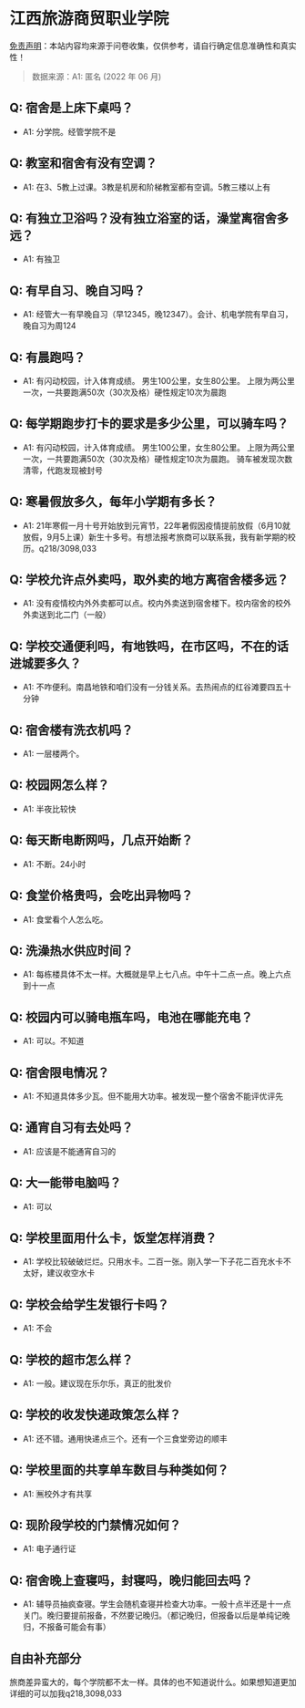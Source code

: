 # 江西旅游商贸职业学院

[免责声明](https://colleges.chat/#_3)：本站内容均来源于问卷收集，仅供参考，请自行确定信息准确性和真实性！

> 数据来源：A1: 匿名 (2022 年 06 月)

## Q: 宿舍是上床下桌吗？

- A1: 分学院。经管学院不是

## Q: 教室和宿舍有没有空调？

- A1: 在3、5教上过课。3教是机房和阶梯教室都有空调。5教三楼以上有

## Q: 有独立卫浴吗？没有独立浴室的话，澡堂离宿舍多远？

- A1: 有独卫

## Q: 有早自习、晚自习吗？

- A1: 经管大一有早晚自习（早12345，晚12347）。会计、机电学院有早自习，晚自习为周124

## Q: 有晨跑吗？

- A1: 有闪动校园，计入体育成绩。
男生100公里，女生80公里。
上限为两公里一次，一共要跑满50次（30次及格）硬性规定10次为晨跑

## Q: 每学期跑步打卡的要求是多少公里，可以骑车吗？

- A1: 有闪动校园，计入体育成绩。
男生100公里，女生80公里。
上限为两公里一次，一共要跑满50次（30次及格）硬性规定10次为晨跑。
骑车被发现次数清零，代跑发现被封号

## Q: 寒暑假放多久，每年小学期有多长？

- A1: 21年寒假一月十号开始放到元宵节，22年暑假因疫情提前放假（6月10就放假，9月5上课）新生十多号。有想法报考旅商可以联系我，我有新学期的校历。q218/3098,033

## Q: 学校允许点外卖吗，取外卖的地方离宿舍楼多远？

- A1: 没有疫情校内外外卖都可以点。校内外卖送到宿舍楼下。校内宿舍的校外外卖送到北二门（一般）

## Q: 学校交通便利吗，有地铁吗，在市区吗，不在的话进城要多久？

- A1: 不咋便利。南昌地铁和咱们没有一分钱关系。去热闹点的红谷滩要四五十分钟

## Q: 宿舍楼有洗衣机吗？

- A1: 一层楼两个。

## Q: 校园网怎么样？

- A1: 半夜比较快

## Q: 每天断电断网吗，几点开始断？

- A1: 不断。24小时

## Q: 食堂价格贵吗，会吃出异物吗？

- A1: 食堂看个人怎么吃。

## Q: 洗澡热水供应时间？

- A1: 每栋楼具体不太一样。大概就是早上七八点。中午十二点一点。晚上六点到十一点

## Q: 校园内可以骑电瓶车吗，电池在哪能充电？

- A1: 可以。不知道

## Q: 宿舍限电情况？

- A1: 不知道具体多少瓦。但不能用大功率。被发现一整个宿舍不能评优评先

## Q: 通宵自习有去处吗？

- A1: 应该是不能通宵自习的

## Q: 大一能带电脑吗？

- A1: 可以

## Q: 学校里面用什么卡，饭堂怎样消费？

- A1: 学校比较破破烂烂。只用水卡。二百一张。刚入学一下子花二百充水卡不太好，建议收空水卡

## Q: 学校会给学生发银行卡吗？

- A1: 不会

## Q: 学校的超市怎么样？

- A1: 一般。建议现在乐尔乐，真正的批发价

## Q: 学校的收发快递政策怎么样？

- A1: 还不错。通用快递点三个。还有一个三食堂旁边的顺丰

## Q: 学校里面的共享单车数目与种类如何？

- A1: 🈚校外才有共享

## Q: 现阶段学校的门禁情况如何？

- A1: 电子通行证

## Q: 宿舍晚上查寝吗，封寝吗，晚归能回去吗？

- A1: 辅导员抽疯查寝。学生会随机查寝并检查大功率。一般十点半还是十一点关门。晚归要提前报备，不然要记晚归。（都记晚归，但报备以后是单纯记晚归，不报备可能会有事）

## 自由补充部分

旅商差异蛮大的，每个学院都不太一样。具体的也不知道说什么。如果想知道更加详细的可以加我q218,3098,033